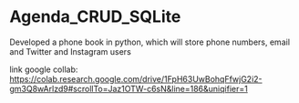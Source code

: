 # Agenda_CRUD_SQLite

Developed a phone book in python, which will store phone numbers, email and Twitter and Instagram users

link google collab: 
https://colab.research.google.com/drive/1FpH63UwBohqFfwjG2i2-gm3Q8wArlzd9#scrollTo=Jaz1OTW-c6sN&line=186&uniqifier=1
